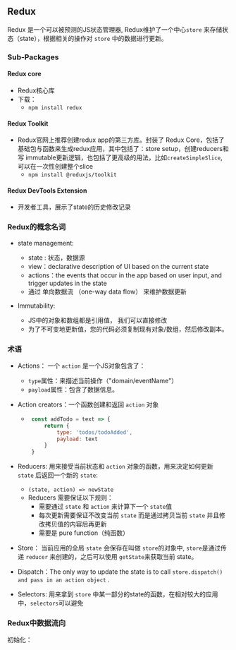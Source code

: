 ## Redux

Redux 是一个可以被预测的JS状态管理器, Redux维护了一个中心`store` 来存储状态（state），根据相关的操作对 `store` 中的数据进行更新。

### Sub-Packages

#### Redux core
- Redux核心库
- 下载：
  - ```npm install redux```

#### Redux Toolkit
- Redux官网上推荐创建redux app的第三方库。封装了 Redux Core，包括了基础包与函数来生成redux应用，其中包括了：store setup，创建reducers和写 immutable更新逻辑，也包括了更高级的用法，比如`createSimpleSlice`, 可以在一次性创建整个slice
  - ```npm install @reduxjs/toolkit```

#### Redux DevTools Extension
- 开发者工具，展示了state的历史修改记录

### Redux的概念名词
- state management: 
  - state : 状态，数据源
  - view：declarative description of UI based on the current state
  - actions：the events that occur in the app based on user input, and trigger updates in the state
  - 通过 单向数据流 （one-way data flow） 来维护数据更新

- Immutability:
  - JS中的对象和数组都是引用值， 我们可以直接修改
  - 为了不可变地更新值，您的代码必须复制现有对象/数组，然后修改副本。

### 术语
- Actions： 一个 `action` 是一个JS对象包含了：
  -  `type`属性：来描述当前操作（"domain/eventName"）
  -  `payload`属性：包含了数据信息。

- Action creators：一个函数创建和返回 `action` 对象
    -  ```js
        const addTodo = text => {
            return {
                type: 'todos/todoAdded',
                payload: text
            }
        }
        ```
- Reducers: 用来接受当前状态和 `action` 对象的函数，用来决定如何更新 `state` 后返回一个新的 `state`:
  - `(state, action) => newState`
  - Reducers 需要保证以下规则：
    - 需要通过 `state` 和 `action` 来计算下一个 `state`值
    - 每次更新需要保证不改变当前 `state` 而是通过拷贝当前 `state` 并且修改拷贝值的内容后再更新
    - 需要是 pure function（纯函数）

- Store： 当前应用的全局 `state` 会保存在叫做 `store`的对象中, `store`是通过传递 `reducer` 来创建的，之后可以使用 `getState`来获取当前 state。
- Dispatch：The only way to update the state is to call `store.dispatch() and pass in an action object` .  
- Selectors: 用来拿到 `store` 中某一部分的state的函数，在相对较大的应用中，`selectors`可以避免

### Redux中数据流向

初始化：



